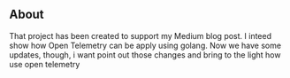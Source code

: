 ## About

That project has been created to support my Medium blog post. I inteed show how Open Telemetry can be apply using golang. Now we have some updates, though, i want point out those changes and bring to the light how use open telemetry 